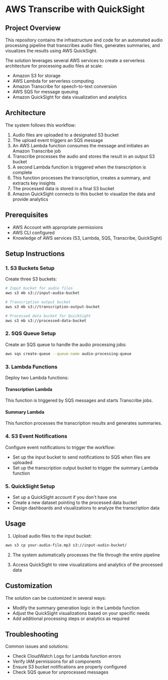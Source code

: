 # AWS Transcribe with QuickSight

## Project Overview
This repository contains the infrastructure and code for an automated audio processing pipeline that transcribes audio files, generates summaries, and visualizes the results using AWS QuickSight.

The solution leverages several AWS services to create a serverless architecture for processing audio files at scale:
- Amazon S3 for storage
- AWS Lambda for serverless computing
- Amazon Transcribe for speech-to-text conversion
- AWS SQS for message queuing
- Amazon QuickSight for data visualization and analytics

## Architecture

The system follows this workflow:

1. Audio files are uploaded to a designated S3 bucket
2. The upload event triggers an SQS message
3. An AWS Lambda function consumes the message and initiates an Amazon Transcribe job
4. Transcribe processes the audio and stores the result in an output S3 bucket
5. A second Lambda function is triggered when the transcription is complete
6. This function processes the transcription, creates a summary, and extracts key insights
7. The processed data is stored in a final S3 bucket
8. Amazon QuickSight connects to this bucket to visualize the data and provide analytics

## Prerequisites

- AWS Account with appropriate permissions
- AWS CLI configured
- Knowledge of AWS services (S3, Lambda, SQS, Transcribe, QuickSight)

## Setup Instructions

### 1. S3 Buckets Setup

Create three S3 buckets:
```bash
# Input bucket for audio files
aws s3 mb s3://input-audio-bucket

# Transcription output bucket
aws s3 mb s3://transcription-output-bucket

# Processed data bucket for QuickSight
aws s3 mb s3://processed-data-bucket
```

### 2. SQS Queue Setup

Create an SQS queue to handle the audio processing jobs:
```bash
aws sqs create-queue --queue-name audio-processing-queue
```

### 3. Lambda Functions

Deploy two Lambda functions:

#### Transcription Lambda
This function is triggered by SQS messages and starts Transcribe jobs.

#### Summary Lambda
This function processes the transcription results and generates summaries.

### 4. S3 Event Notifications

Configure event notifications to trigger the workflow:
- Set up the input bucket to send notifications to SQS when files are uploaded
- Set up the transcription output bucket to trigger the summary Lambda function

### 5. QuickSight Setup

- Set up a QuickSight account if you don't have one
- Create a new dataset pointing to the processed data bucket
- Design dashboards and visualizations to analyze the transcription data

## Usage

1. Upload audio files to the input bucket:
```bash
aws s3 cp your-audio-file.mp3 s3://input-audio-bucket/
```

2. The system automatically processes the file through the entire pipeline

3. Access QuickSight to view visualizations and analytics of the processed data

## Customization

The solution can be customized in several ways:
- Modify the summary generation logic in the Lambda function
- Adjust the QuickSight visualizations based on your specific needs
- Add additional processing steps or analytics as required

## Troubleshooting

Common issues and solutions:
- Check CloudWatch Logs for Lambda function errors
- Verify IAM permissions for all components
- Ensure S3 bucket notifications are properly configured
- Check SQS queue for unprocessed messages
